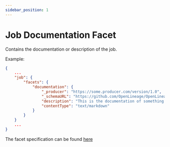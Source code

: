```yaml
---
sidebar_position: 1
---
```


# Job Documentation Facet

Contains the documentation or description of the job.

Example:

```json
{
    ...
    "job": {
        "facets": {
            "documentation": {
                "_producer": "https://some.producer.com/version/1.0",
                "_schemaURL": "https://github.com/OpenLineage/OpenLineage/blob/main/spec/facets/DocumentationJobFacet.json",
                "description": "This is the documentation of something.",
                "contentType": "text/markdown"
            }
        }
    }
    ...
}
```

The facet specification can be found [here](https://openlineage.io/spec/facets/1-1-0/DocumentationJobFacet.json)
